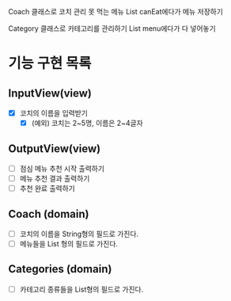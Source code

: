 Coach 클래스로 코치 관리
못 먹는 메뉴 List<String> canEat에다가 메뉴 저장하기

Category 클래스로 카테고리를 관리하기
List<String> menu에다가 다 넣어놓기

# 기능 구현 목록

## InputView(view)
- [x] 코치의 이름을 입력받기
  - [x] (예외) 코치는 2~5명, 이름은 2~4글자

## OutputView(view)
- [ ] 점심 메뉴 추천 시작 출력하기
- [ ] 메뉴 추천 결과 출력하기
- [ ] 추천 완료 출력하기

## Coach (domain)
- [ ] 코치의 이름을 String형의 필드로 가진다.
- [ ] 메뉴들을 List<String> 형의 필드로 가진다.

## Categories (domain)
- [ ] 카테고리 종류들을 List<Category>형의 필드로 가진다.
